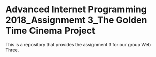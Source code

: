 # Advanced Internet Programming 2018_Assignmemt 3_The Golden Time Cinema Project

This is a repository that provides the assignment 3 for our group Web Three. 
